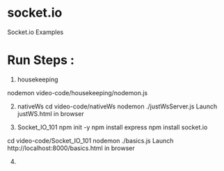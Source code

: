 # socket.io
Socket.io Examples

# Run Steps :
1) housekeeping

nodemon video-code/housekeeping/nodemon.js

2) nativeWs
cd video-code/nativeWs
nodemon ./justWsServer.js
Launch justWS.html in browser

3) Socket_IO_101
npm init -y
npm install express
npm install socket.io

cd video-code/Socket_IO_101
nodemon ./basics.js
Launch http://localhost:8000/basics.html in browser

4) 
